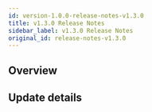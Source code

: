 ```yaml
---
id: version-1.0.0-release-notes-v1.3.0
title: v1.3.0 Release Notes
sidebar_label: v1.3.0 Release Notes
original_id: release-notes-v1.3.0
---
```


## Overview
## Update details

